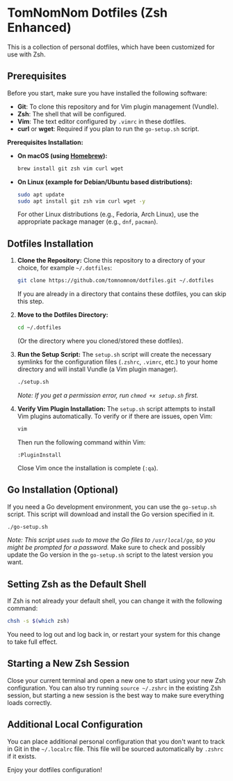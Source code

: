 # TomNomNom Dotfiles (Zsh Enhanced)

This is a collection of personal dotfiles, which have been customized for use with Zsh.

## Prerequisites

Before you start, make sure you have installed the following software:

*   **Git**: To clone this repository and for Vim plugin management (Vundle).
*   **Zsh**: The shell that will be configured.
*   **Vim**: The text editor configured by `.vimrc` in these dotfiles.
*   **curl** or **wget**: Required if you plan to run the `go-setup.sh` script.

**Prerequisites Installation:**

*   **On macOS (using [Homebrew](https://brew.sh/)):**
    ```bash
    brew install git zsh vim curl wget
    ```

*   **On Linux (example for Debian/Ubuntu based distributions):**
    ```bash
    sudo apt update
    sudo apt install git zsh vim curl wget -y
    ```
    For other Linux distributions (e.g., Fedoria, Arch Linux), use the appropriate package manager (e.g., `dnf`, `pacman`).

## Dotfiles Installation

1.  **Clone the Repository:**
    Clone this repository to a directory of your choice, for example `~/.dotfiles`:
    ```bash
    git clone https://github.com/tomnomnom/dotfiles.git ~/.dotfiles
    ```
    If you are already in a directory that contains these dotfiles, you can skip this step.

2.  **Move to the Dotfiles Directory:**
    ```bash
    cd ~/.dotfiles
    ```
    (Or the directory where you cloned/stored these dotfiles).

3.  **Run the Setup Script:**
    The `setup.sh` script will create the necessary symlinks for the configuration files (`.zshrc`, `.vimrc`, etc.) to your home directory and will install Vundle (a Vim plugin manager).
    ```bash
    ./setup.sh
    ```
    *Note: If you get a permission error, run `chmod +x setup.sh` first.*

4.  **Verify Vim Plugin Installation:**
    The `setup.sh` script attempts to install Vim plugins automatically. To verify or if there are issues, open Vim:
    ```bash
    vim
    ```
    Then run the following command within Vim:
    ```vim
    :PluginInstall
    ```
    Close Vim once the installation is complete (`:qa`).

## Go Installation (Optional)

If you need a Go development environment, you can use the `go-setup.sh` script. This script will download and install the Go version specified in it.

```bash
./go-setup.sh
```
*Note: This script uses `sudo` to move the Go files to `/usr/local/go`, so you might be prompted for a password.*
Make sure to check and possibly update the Go version in the `go-setup.sh` script to the latest version you want.

## Setting Zsh as the Default Shell

If Zsh is not already your default shell, you can change it with the following command:
```bash
chsh -s $(which zsh)
```
You need to log out and log back in, or restart your system for this change to take full effect.

## Starting a New Zsh Session

Close your current terminal and open a new one to start using your new Zsh configuration. You can also try running `source ~/.zshrc` in the existing Zsh session, but starting a new session is the best way to make sure everything loads correctly.

## Additional Local Configuration

You can place additional personal configuration that you don't want to track in Git in the `~/.localrc` file. This file will be sourced automatically by `.zshrc` if it exists.

Enjoy your dotfiles configuration!
